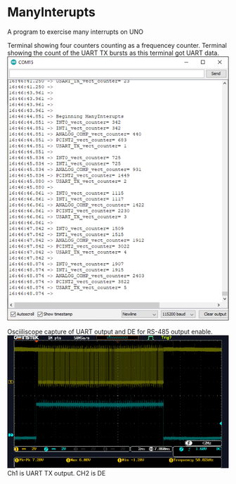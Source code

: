 # ManyInterupts
A program to exercise many interrupts on UNO 

Terminal showing four counters counting as a frequencey counter. 
Terminal showing the count of the UART TX bursts as this terminal got UART data.  
![Screen shot of Arduino IDE Terminal](FourInteruptsCounting.gif)


Osciiliscope capture of UART output and DE for RS-485 output enable. 
![Screen shot of UART TX and DE](RS-485Enable.png)  
Ch1 is UART TX output. CH2 is DE  


